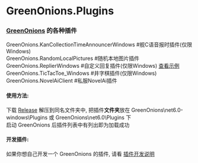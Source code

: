 # GreenOnions.Plugins
### [GreenOnions](https://github.com/Alex1911-Jiang/GreenOnions) 的各种插件

GreenOnions.KanCollectionTimeAnnouncerWindows #舰C语音报时插件(仅限Windows)<br>
GreenOnions.RandomLocalPictures #随机本地图片插件<br>
GreenOnions.ReplierWindows #自定义回复插件(仅限Windows) [查看示例](https://github.com/Alex1911-Jiang/GreenOnions.Plugins/tree/main/GreenOnions.ReplierWindows)<br>
GreenOnions.TicTacToe_Windows #井字棋插件(仅限Windows)<br>
GreenOnions.NovelAiClient #私服NovelAi插件

#### 使用方法:
下载 [Release](https://github.com/Alex1911-Jiang/GreenOnions.Plugins/releases) 解压到同名文件夹中, 把插件**文件夹**放在 GreenOnions\net6.0-windows\Plugins 或 GreenOnions\net6.0\Plugins 下<br>
启动 GreenOnions 后插件列表中有列出即为加载成功<br>

#### 开发插件:
如果你想自己开发一个 GreenOnions 的插件, 请看 [插件开发说明](https://github.com/Alex1911-Jiang/GreenOnions.Plugins/blob/main/Develop_ReadMe.md)
